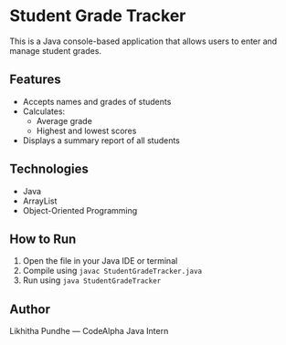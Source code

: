 # Student Grade Tracker

This is a Java console-based application that allows users to enter and manage student grades.

## Features
- Accepts names and grades of students
- Calculates:
  - Average grade
  - Highest and lowest scores
- Displays a summary report of all students

## Technologies
- Java
- ArrayList
- Object-Oriented Programming

## How to Run
1. Open the file in your Java IDE or terminal
2. Compile using `javac StudentGradeTracker.java`
3. Run using `java StudentGradeTracker`

## Author
Likhitha Pundhe — CodeAlpha Java Intern
